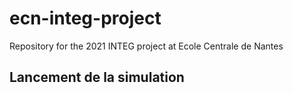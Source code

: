 # ecn-integ-project
Repository for the 2021 INTEG project at Ecole Centrale de Nantes


## Lancement de la simulation

